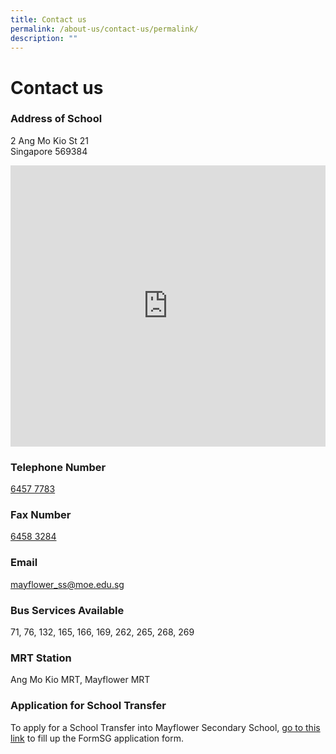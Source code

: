 ```yaml
---
title: Contact us
permalink: /about-us/contact-us/permalink/
description: ""
---
```

Contact us
==========

### Address of School

2 Ang Mo Kio St 21  
Singapore 569384

<iframe src="https://www.google.com/maps/embed?pb=!1m18!1m12!1m3!1d3988.679888113042!2d103.83346731430588!3d1.368752699001729!2m3!1f0!2f0!3f0!3m2!1i1024!2i768!4f13.1!3m3!1m2!1s0x31da165806485531%3A0xb0e3b1348fc4a5ed!2sMayflower%20Secondary%20School!5e0!3m2!1sen!2ssg!4v1677994778273!5m2!1sen!2ssg" width="100%" height="450" style="border:0;" allowfullscreen="" loading="lazy"></iframe>

### Telephone Number

[6457 7783](tel:+65-6457-7783)

  

### Fax Number

[6458 3284](tel:+65-6458-3284)

  

### Email

[mayflower\_ss@moe.edu.sg](mailto:mayflower_ss@moe.edu.sg)  

  

### Bus Services Available

71, 76, 132, 165, 166, 169, 262, 265, 268, 269

  

### MRT Station

Ang Mo Kio MRT, Mayflower MRT
  

### Application for School Transfer

To apply for a School Transfer into Mayflower Secondary School, [go to this link](https://for.edu.sg/mfss-transfer-request) to fill up the FormSG application form.